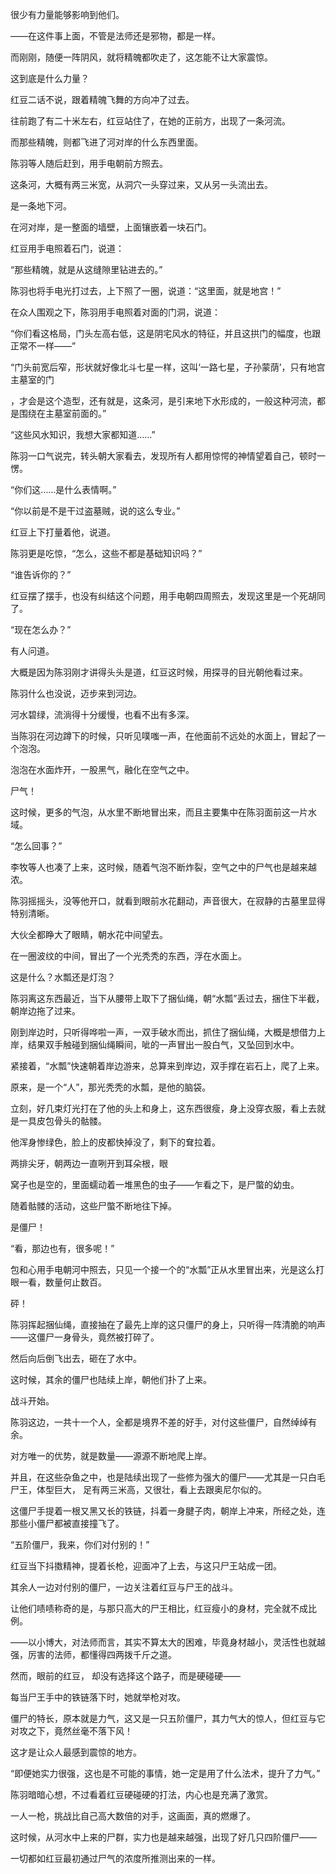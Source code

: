 很少有力量能够影响到他们。

——在这件事上面，不管是法师还是邪物，都是一样。

而刚刚，随便一阵阴风，就将精魄都吹走了，这怎能不让大家震惊。

这到底是什么力量？

红豆二话不说，跟着精魄飞舞的方向冲了过去。

往前跑了有二十米左右，红豆站住了，在她的正前方，出现了一条河流。

而那些精魄，则都飞进了河对岸的什么东西里面。

陈羽等人随后赶到，用手电朝前方照去。

这条河，大概有两三米宽，从洞穴一头穿过来，又从另一头流出去。

是一条地下河。

在河对岸，是一整面的墙壁，上面镶嵌着一块石门。

红豆用手电照着石门，说道：

“那些精魄，就是从这缝隙里钻进去的。”

陈羽也将手电光打过去，上下照了一圈，说道：“这里面，就是地宫！”

在众人围观之下，陈羽用手电照着对面的门洞，说道：

“你们看这格局，门头左高右低，这是阴宅风水的特征，并且这拱门的幅度，也跟正常不一样——”

“门头前宽后窄，形状就好像北斗七星一样，这叫‘一路七星，子孙蒙荫’，只有地宫主墓室的门

，才会是这个造型，还有就是，这条河，是引来地下水形成的，一般这种河流，都是围绕在主墓室前面的。”

“这些风水知识，我想大家都知道……”

陈羽一口气说完，转头朝大家看去，发现所有人都用惊愕的神情望着自己，顿时一愣。

“你们这……是什么表情啊。”

“你以前是不是干过盗墓贼，说的这么专业。”

红豆上下打量着他，说道。

陈羽更是吃惊，“怎么，这些不都是基础知识吗？”

“谁告诉你的？”

红豆摆了摆手，也没有纠结这个问题，用手电朝四周照去，发现这里是一个死胡同了。

“现在怎么办？”

有人问道。

大概是因为陈羽刚才讲得头头是道，红豆这时候，用探寻的目光朝他看过来。

陈羽什么也没说，迈步来到河边。

河水碧绿，流淌得十分缓慢，也看不出有多深。

当陈羽在河边蹲下的时候，只听见噗嗤一声，在他面前不远处的水面上，冒起了一个泡泡。

泡泡在水面炸开，一股黑气，融化在空气之中。

尸气！

这时候，更多的气泡，从水里不断地冒出来，而且主要集中在陈羽面前这一片水域。

“怎么回事？”

李牧等人也凑了上来，这时候，随着气泡不断炸裂，空气之中的尸气也是越来越浓。

陈羽摇摇头，没等他开口，就看到眼前水花翻动，声音很大，在寂静的古墓里显得特别清晰。

大伙全都睁大了眼睛，朝水花中间望去。

在一圈波纹的中间，冒出了一个光秃秃的东西，浮在水面上。

这是什么？水瓢还是灯泡？

陈羽离这东西最近，当下从腰带上取下了捆仙绳，朝“水瓢”丢过去，捆住下半截，朝岸边拖了过来。

刚到岸边时，只听得哗啦一声，一双手破水而出，抓住了捆仙绳，大概是想借力上岸，结果双手触碰到捆仙绳瞬间，呲的一声冒出一股白气，又坠回到水中。

紧接着，“水瓢”快速朝着岸边游来，总算来到岸边，双手撑在岩石上，爬了上来。

原来，是一个“人”，那光秃秃的水瓢，是他的脑袋。

立刻，好几束灯光打在了他的头上和身上，这东西很瘦，身上没穿衣服，看上去就是一具皮包骨头的骷髅。

他浑身惨绿色，脸上的皮都快掉没了，剩下的耷拉着。

两排尖牙，朝两边一直咧开到耳朵根，眼

窝子也是空的，里面蠕动着一堆黑色的虫子——乍看之下，是尸蟞的幼虫。

随着骷髅的活动，这些尸蟞不断地往下掉。

是僵尸！

“看，那边也有，很多呢！”

包和心用手电朝河中照去，只见一个接一个的“水瓢”正从水里冒出来，光是这么打眼一看，数量何止数百。

砰！

陈羽挥起捆仙绳，直接抽在了最先上岸的这只僵尸的身上，只听得一阵清脆的响声——这僵尸一身骨头，竟然被打碎了。

然后向后倒飞出去，砸在了水中。

这时候，其余的僵尸也陆续上岸，朝他们扑了上来。

战斗开始。

陈羽这边，一共十一个人，全都是境界不差的好手，对付这些僵尸，自然绰绰有余。

对方唯一的优势，就是数量——源源不断地爬上岸。

并且，在这些杂鱼之中，也是陆续出现了一些修为强大的僵尸——尤其是一只白毛尸王，体型巨大， 足有两三米高，又很壮，看上去跟奥尼尔似的。

这僵尸手提着一根又黑又长的铁链，抖着一身腱子肉，朝岸上冲来，所经之处，连那些小僵尸都被直接撞飞了。

“五阶僵尸，我来，你们对付别的！”

红豆当下抖擞精神，提着长枪，迎面冲了上去，与这只尸王站成一团。

其余人一边对付别的僵尸，一边关注着红豆与尸王的战斗。

让他们啧啧称奇的是，与那只高大的尸王相比，红豆瘦小的身材，完全就不成比例。

——以小博大，对法师而言，其实不算太大的困难，毕竟身材越小，灵活性也就越强，厉害的法师，都懂得四两拨千斤之道。

然而，眼前的红豆， 却没有选择这个路子，而是硬碰硬——

每当尸王手中的铁链落下时，她就举枪对攻。

僵尸的特长，原本就是力气，这又是一只五阶僵尸，其力气大的惊人，但红豆与它对攻之下，竟然丝毫不落下风！

这才是让众人最感到震惊的地方。

“即便她实力很强，这也是不可能的事情，她一定是用了什么法术，提升了力气。”

陈羽暗暗心想，不过看着红豆硬碰硬的打法，内心也是充满了激赏。

一人一枪，挑战比自己高大数倍的对手，这画面，真的燃爆了。

这时候，从河水中上来的尸群，实力也是越来越强，出现了好几只四阶僵尸——

一切都如红豆最初通过尸气的浓度所推测出来的一样。
